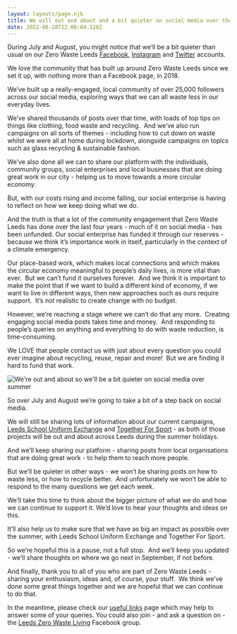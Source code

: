 ```yaml
---
layout: layouts/page.njk
title: We will out and about and a bit quieter on social media over the summer
date: 2022-06-28T12:06:04.126Z
---
```

During July and August, you might notice that we’ll be a bit quieter than usual on our Zero Waste Leeds [Facebook](https://www.facebook.com/zerowasteleeds), [Instagram](https://www.instagram.com/zerowasteleeds/) and [Twitter](https://twitter.com/ZeroWasteLeeds) accounts.

We love the community that has built up around Zero Waste Leeds since we set it up, with nothing more than a Facebook page, in 2018.

We’ve built up a really-engaged, local community of over 25,000 followers across our social media, exploring ways that we can all waste less in our everyday lives.

We’ve shared thousands of posts over that time, with loads of top tips on things like clothing, food waste and recycling.  And we’ve also run campaigns on all sorts of themes - including how to cut down on waste whilst we were all at home during lockdown, alongside campaigns on topics such as glass recycling & sustainable fashion.

We’ve also done all we can to share our platform with the individuals, community groups, social enterprises and local businesses that are doing great work in our city - helping us to move towards a more circular economy.  

But, with our costs rising and income falling, our social enterprise is having to reflect on how we keep doing what we do.

And the truth is that a lot of the community engagement that Zero Waste Leeds has done over the last four years - much of it on social media - has been unfunded. Our social enterprise has funded it through our reserves - because we think it’s importance work in itself, particularly in the context of a climate emergency. 

Our place-based work, which makes local connections and which makes the circular economy meaningful to people’s daily lives, is more vital than ever.  But we can’t fund it ourselves forever.  And we think it is important to make the point that if we want to build a different kind of economy, if we want to live in different ways, then new approaches such as ours require support.  It’s not realistic to create change with no budget. 

However, we’re reaching a stage where we can’t do that any more.  Creating engaging social media posts takes time and money.  And responding to people’s queries on anything and everything to do with waste reduction, is time-consuming.  

We LOVE that people contact us with just about every question you could ever imagine about recycling, reuse, repair and more!  But we are finding it hard to fund that work.

![We're out and about so we'll be a bit quieter on social media over summer](/uploads/website.png)

So over July and August we’re going to take a bit of a step back on social media.  

We will still be sharing lots of information about our current campaigns, [Leeds School Uniform Exchange](https://www.zerowasteleeds.org.uk/projects/school-uniform-exchange/) and [Together For Sport](https://www.zerowasteleeds.org.uk/projects/together-for-sport/) - as both of those projects will be out and about across Leeds during the summer holidays.

And we’ll keep sharing our platform - sharing posts from local organisations that are doing great work - to help them to reach more people.

But we’ll be quieter in other ways - we won’t be sharing posts on how to waste less, or how to recycle better.  And unfortunately we won’t be able to respond to the many questions we get each week. 

We’ll take this time to think about the bigger picture of what we do and how we can continue to support it. We’d love to hear your thoughts and ideas on this.

It’ll also help us to make sure that we have as big an impact as possible over the summer, with Leeds School Uniform Exchange and Together For Sport.

So we’re hopeful this is a pause, not a full stop.  And we’ll keep you updated - we’ll share thoughts on where we go next in September, if not before.

And finally, thank you to all of you who are part of Zero Waste Leeds - sharing your enthusiasm, ideas and, of course, your stuff.  We think we’ve done some great things together and we are hopeful that we can continue to do that.    

In the meantime, please check our [useful links](https://www.zerowasteleeds.org.uk/pages/thank-you-for-getting-in-touch-here-are-some-useful-links-to-more-info/) page which may help to answer some of your queries. You could also join - and ask a question on - the [Leeds Zero Waste Living](https://www.facebook.com/groups/495949467411600) Facebook group.